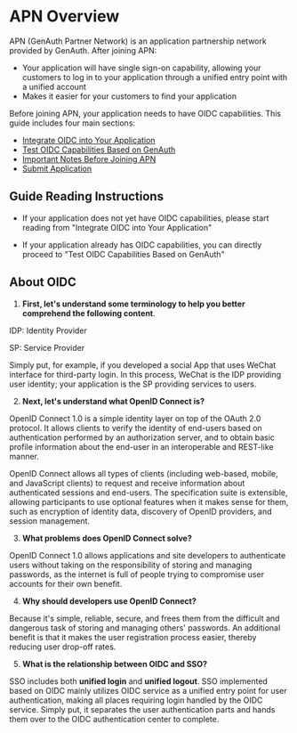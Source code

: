 # APN Overview

<LastUpdated/>

APN (GenAuth Partner Network) is an application partnership network provided by GenAuth. After joining APN:

- Your application will have single sign-on capability, allowing your customers to log in to your application through a unified entry point with a unified account
- Makes it easier for your customers to find your application

Before joining APN, your application needs to have OIDC capabilities. This guide includes four main sections:

- [Integrate OIDC into Your Application](/apn/integrated-oidc/)
- [Test OIDC Capabilities Based on GenAuth](/apn/test-oidc/)
- [Important Notes Before Joining APN](/apn/attention/)
- [Submit Application](/apn/submit-app/)

## Guide Reading Instructions

- If your application does not yet have OIDC capabilities, please start reading from "Integrate OIDC into Your Application"

- If your application already has OIDC capabilities, you can directly proceed to "Test OIDC Capabilities Based on GenAuth"

## About OIDC

1. **First, let's understand some terminology to help you better comprehend the following content**.

IDP: Identity Provider

SP: Service Provider

Simply put, for example, if you developed a social App that uses WeChat interface for third-party login. In this process, WeChat is the IDP providing user identity; your application is the SP providing services to users.

2. **Next, let's understand what OpenID Connect is?**

OpenID Connect 1.0 is a simple identity layer on top of the OAuth 2.0 protocol. It allows clients to verify the identity of end-users based on authentication performed by an authorization server, and to obtain basic profile information about the end-user in an interoperable and REST-like manner.

OpenID Connect allows all types of clients (including web-based, mobile, and JavaScript clients) to request and receive information about authenticated sessions and end-users. The specification suite is extensible, allowing participants to use optional features when it makes sense for them, such as encryption of identity data, discovery of OpenID providers, and session management.

3. **What problems does OpenID Connect solve?**

OpenID Connect 1.0 allows applications and site developers to authenticate users without taking on the responsibility of storing and managing passwords, as the internet is full of people trying to compromise user accounts for their own benefit.

4. **Why should developers use OpenID Connect?**

Because it's simple, reliable, secure, and frees them from the difficult and dangerous task of storing and managing others' passwords. An additional benefit is that it makes the user registration process easier, thereby reducing user drop-off rates.

5. **What is the relationship between OIDC and SSO?**

SSO includes both **unified login** and **unified logout**. SSO implemented based on OIDC mainly utilizes OIDC service as a unified entry point for user authentication, making all places requiring login handled by the OIDC service. Simply put, it separates the user authentication parts and hands them over to the OIDC authentication center to complete.
